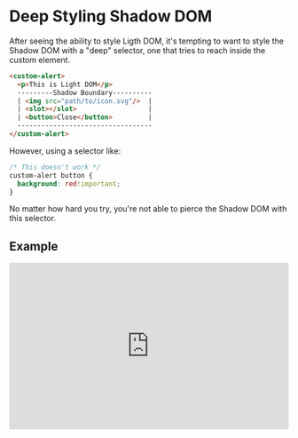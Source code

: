 # Deep Styling Shadow DOM

After seeing the ability to style Ligth DOM, it's tempting to want to style the Shadow DOM with a "deep" selector, one that tries to reach inside the custom element.

```html
<custom-alert>
  <p>This is Light DOM</p>
  ---------Shadow Boundary----------
  | <img src="path/to/icon.svg"/>  |
  | <slot></slot>                  |
  | <button>Close</button>         |
  ----------------------------------
</custom-alert>
```

However, using a selector like:

```css
/* This doesn't work */
custom-alert button {
  background: red!important;
}
```

No matter how hard you try, you're not able to pierce the Shadow DOM with this selector.

## Example

<iframe height="300" style="width: 100%;" scrolling="no" title="Styling Light DOM" src="https://codepen.io/davatron5000/embed/YzEJWjr/925d38ef0a76de81e28673d6b5ac704b?default-tab=html%2Cresult" frameborder="no" loading="lazy" allowtransparency="true" allowfullscreen="true">
  See the Pen <a href="https://codepen.io/davatron5000/pen/YzEJWjr/925d38ef0a76de81e28673d6b5ac704b">
  Styling Light DOM</a> by Dave Rupert (<a href="https://codepen.io/davatron5000">@davatron5000</a>)
  on <a href="https://codepen.io">CodePen</a>.
</iframe>
